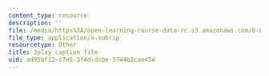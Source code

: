 ```yaml
---
content_type: resource
description: ''
file: /media/https%3A/open-learning-course-data-rc.s3.amazonaws.com/6-042j-mathematics-for-computer-science-spring-2015/ad95bf12c7e53f4ddcbe5744b2cae454_L2yOSFsMvnc.srt
file_type: application/x-subrip
resourcetype: Other
title: 3play caption file
uid: ad95bf12-c7e5-3f4d-dcbe-5744b2cae454
---
```


